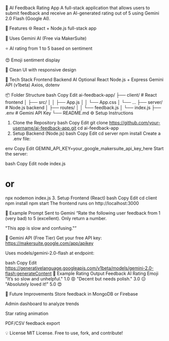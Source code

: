 🧠 AI Feedback Rating App
A full-stack application that allows users to submit feedback and receive an AI-generated rating out of 5 using Gemini 2.0 Flash (Google AI).

<!-- Optional: replace with real screenshot -->

🚀 Features
🌐 React + Node.js full-stack app

🤖 Uses Gemini AI (Free via MakerSuite)

⭐ AI rating from 1 to 5 based on sentiment

😍 Emoji sentiment display

🎨 Clean UI with responsive design

🧰 Tech Stack
Frontend	Backend	AI	Optional
React	Node.js + Express	Gemini API (v1beta)	Axios, dotenv

📦 Folder Structure
bash
Copy
Edit
ai-feedback-app/
├── client/          # React frontend
│   ├── src/
│   │   ├── App.js
│   │   └── App.css
│   └── ...
├── server/          # Node.js backend
│   ├── routes/
│   │   └── feedback.js
│   └── index.js
├── .env             # Gemini API Key
└── README.md
⚙️ Setup Instructions
1. Clone the Repository
bash
Copy
Edit
git clone https://github.com/your-username/ai-feedback-app.git
cd ai-feedback-app
2. Setup Backend (Node.js)
bash
Copy
Edit
cd server
npm install
Create a .env file:

env
Copy
Edit
GEMINI_API_KEY=your_google_makersuite_api_key_here
Start the server:

bash
Copy
Edit
node index.js
# or
npx nodemon index.js
3. Setup Frontend (React)
bash
Copy
Edit
cd client
npm install
npm start
The frontend runs on http://localhost:3000

🧪 Example Prompt Sent to Gemini
“Rate the following user feedback from 1 (very bad) to 5 (excellent). Only return a number.

"This app is slow and confusing."”

🔐 Gemini API (Free Tier)
Get your free API key: https://makersuite.google.com/app/apikey

Uses models/gemini-2.0-flash at endpoint:

bash
Copy
Edit
https://generativelanguage.googleapis.com/v1beta/models/gemini-2.0-flash:generateContent
🧠 Example Rating Output
Feedback	AI Rating	Emoji
"It’s so slow and unhelpful."	1.0	😡
"Decent but needs polish."	3.0	😐
"Absolutely loved it!"	5.0	😍

📌 Future Improvements
Store feedback in MongoDB or Firebase

Admin dashboard to analyze trends

Star rating animation

PDF/CSV feedback export

💡 License
MIT License. Free to use, fork, and contribute!

